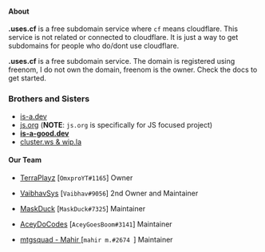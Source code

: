 #### About

**.uses.cf** is a free subdomain service where `cf` means cloudflare. This service is not related or connected to cloudflare. It is just a way to get subdomains for people who do/dont use cloudflare.

**.uses.cf** is a free subdomain service. The domain is registered using freenom, I do not own the domain, freenom is the owner.
Check the docs to get started.

### Brothers and Sisters
* [is-a.dev](https://github.com/is-a-dev/register)
* [js.org](https://github.com/js-org/js.org/tree/master) (**NOTE**: `js.org` is specifically for JS focused project)
* **[is-a-good.dev](https://github.com/is-a-good-dev/Register)**
* [cluster.ws & wip.la](https://github.com/Olivr/free-domain)

#### Our Team

* [TerraPlayz](https://github.com/TerraPLayz) [`OmxproYT#1165`] Owner 

* [VaibhavSys](https://github.com/VaibhavSys) [`Vaibhav#9056`] 2nd Owner and Maintainer  

* [MaskDuck](https://github.com/MaskDuck) [`MaskDuck#7325`] Maintainer 

* [AceyDoCodes](https://github.com/AceyDoCodes) [`AceyGoesBoom#3141`] Maintainer

* [mtgsquad - Mahir ](https://github.com/mtgsquad) [`mahir m.#2674 `] Maintainer
